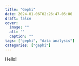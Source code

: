 ```yaml
---
title: "Gephi"
date: 2024-01-06T02:26:47-05:00
draft: false
cover:
  image: ""
  alt: ''
  caption: ""
tags: ["gephi", "data analysis"]
categories: ["gephi"]
---
```


Hello!